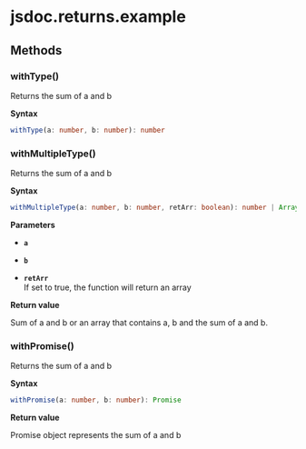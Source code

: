 # jsdoc.returns.example

## Methods

### withType()

Returns the sum of a and b

**Syntax**

```ts
withType(a: number, b: number): number
```

### withMultipleType()

Returns the sum of a and b

**Syntax**

```ts
withMultipleType(a: number, b: number, retArr: boolean): number | Array
```

**Parameters**

- **`a`**

- **`b`**

- **`retArr`**<br>
  If set to true, the function will return an array

**Return value**

Sum of a and b or an array that contains a, b and the sum of a and b.

### withPromise()

Returns the sum of a and b

**Syntax**

```ts
withPromise(a: number, b: number): Promise
```

**Return value**

Promise object represents the sum of a and b

